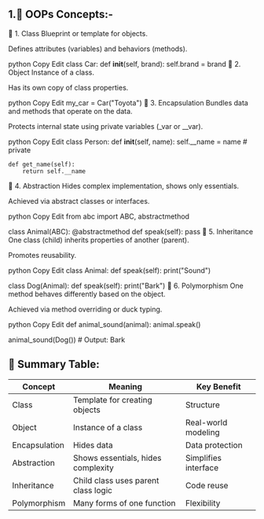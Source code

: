 ## 1.🧠 OOPs Concepts:-

🔹 1. Class
Blueprint or template for objects.

Defines attributes (variables) and behaviors (methods).

python
Copy
Edit
class Car:
    def __init__(self, brand):
        self.brand = brand
🔹 2. Object
Instance of a class.

Has its own copy of class properties.

python
Copy
Edit
my_car = Car("Toyota")
🔹 3. Encapsulation
Bundles data and methods that operate on the data.

Protects internal state using private variables (_var or __var).

python
Copy
Edit
class Person:
    def __init__(self, name):
        self.__name = name  # private

    def get_name(self):
        return self.__name
🔹 4. Abstraction
Hides complex implementation, shows only essentials.

Achieved via abstract classes or interfaces.

python
Copy
Edit
from abc import ABC, abstractmethod

class Animal(ABC):
    @abstractmethod
    def speak(self):
        pass
🔹 5. Inheritance
One class (child) inherits properties of another (parent).

Promotes reusability.

python
Copy
Edit
class Animal:
    def speak(self):
        print("Sound")

class Dog(Animal):
    def speak(self):
        print("Bark")
🔹 6. Polymorphism
One method behaves differently based on the object.

Achieved via method overriding or duck typing.

python
Copy
Edit
def animal_sound(animal):
    animal.speak()

animal_sound(Dog())  # Output: Bark

## 🔁 Summary Table:
| Concept       | Meaning                             | Key Benefit          |
| ------------- | ----------------------------------- | -------------------- |
| Class         | Template for creating objects       | Structure            |
| Object        | Instance of a class                 | Real-world modeling  |
| Encapsulation | Hides data                          | Data protection      |
| Abstraction   | Shows essentials, hides complexity  | Simplifies interface |
| Inheritance   | Child class uses parent class logic | Code reuse           |
| Polymorphism  | Many forms of one function          | Flexibility          |

